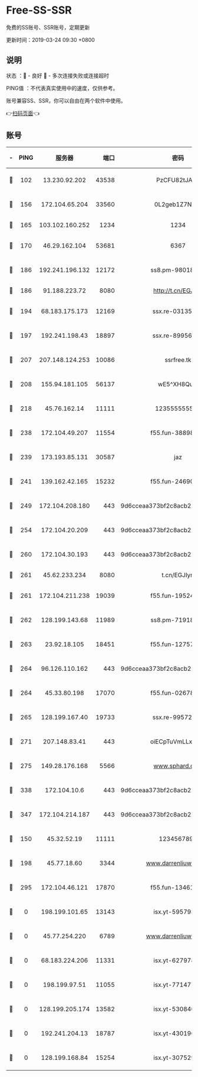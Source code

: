# Free-SS-SSR

免费的SS账号、SSR账号，定期更新

更新时间：2019-03-24 09:30 +0800

## 说明

状态     ：🙂 - 良好 🙁 - 多次连接失败或连接超时

PING值   ：不代表真实使用中的速度，仅供参考。

账号兼容SS、SSR，你可以自由在两个软件中使用。

👉[扫码页面](https://liesauer.github.io/Free-SS-SSR/)👈

## 账号

|-|PING|服务器|端口|密码|加密方式|区域|
|:----:|:----:|:-----:|-----:|:----:|:----:|:----:|
|🙂|102|13.230.92.202|43538|PzCFU82tJAdZ|aes-256-cfb|JP|
|🙂|156|172.104.65.204|33560|0L2geb1Z7NQM|aes-256-cfb|JP|
|🙂|165|103.102.160.252|1234|1234|rc4-md5|JP|
|🙂|170|46.29.162.104|53681|6367|aes-128-ctr|RU|
|🙂|186|192.241.196.132|12172|ss8.pm-98018739|aes-256-cfb|US|
|🙂|186|91.188.223.72|8080|http://t.cn/EGJIyrl|rc4-md5|RU|
|🙂|194|68.183.175.173|12169|ssx.re-03135267|aes-256-cfb|US|
|🙂|197|192.241.198.43|18897|ssx.re-89956997|aes-256-cfb|US|
|🙂|207|207.148.124.253|10086|ssrfree.tk|aes-256-cfb|SG|
|🙂|208|155.94.181.105|56137|wE5^XH8Quw|aes-256-cfb|US|
|🙂|218|45.76.162.14|11111|123555555555|aes-256-cfb|SG|
|🙂|238|172.104.49.207|11554|f55.fun-38898719|aes-256-cfb|SG|
|🙂|239|173.193.85.131|30587|jaz|aes-256-cfb|US|
|🙂|241|139.162.42.165|15232|f55.fun-24690727|aes-256-cfb|SG|
|🙂|249|172.104.208.180|443|9d6cceaa373bf2c8acb22e60b6a58be6|aes-256-cfb|US|
|🙂|254|172.104.20.209|443|9d6cceaa373bf2c8acb22e60b6a58be6|aes-256-cfb|US|
|🙂|260|172.104.30.193|443|9d6cceaa373bf2c8acb22e60b6a58be6|aes-256-cfb|US|
|🙂|261|45.62.233.234|8080|t.cn/EGJIyrl|rc4-md5|CA|
|🙂|261|172.104.211.238|19039|f55.fun-19524723|aes-256-cfb|US|
|🙂|262|128.199.143.68|11989|ss8.pm-71918641|aes-256-cfb|SG|
|🙂|263|23.92.18.105|18451|f55.fun-12757664|aes-256-cfb|US|
|🙂|264|96.126.110.162|443|9d6cceaa373bf2c8acb22e60b6a58be6|aes-256-cfb|US|
|🙂|264|45.33.80.198|17070|f55.fun-02678742|aes-256-cfb|US|
|🙂|265|128.199.167.40|19733|ssx.re-99572937|aes-256-cfb|SG|
|🙂|271|207.148.83.41|443|oiECpTuVmLLxk4Ts|aes-256-cfb|AU|
|🙂|275|149.28.176.168|5566|www.sphard.com|aes-256-cfb|AU|
|🙂|338|172.104.10.6|443|9d6cceaa373bf2c8acb22e60b6a58be6|aes-256-cfb|US|
|🙂|347|172.104.214.187|443|9d6cceaa373bf2c8acb22e60b6a58be6|aes-256-cfb|US|
|🙂|150|45.32.52.19|11111|1234567890|aes-256-cfb|JP|
|🙂|198|45.77.18.60|3344|www.darrenliuwei.com|aes-256-cfb|JP|
|🙂|295|172.104.46.121|17870|f55.fun-13461300|aes-256-cfb|SG|
|🙁|0|198.199.101.65|13143|isx.yt-59579379|aes-256-cfb|US|
|🙁|0|45.77.254.220|6789|www.darrenliuwei.com|aes-256-cfb|SG|
|🙁|0|68.183.224.206|11331|isx.yt-62797892|aes-256-cfb|SG|
|🙁|0|198.199.97.51|11055|isx.yt-77147725|aes-256-cfb|US|
|🙁|0|128.199.205.174|13582|isx.yt-53084018|aes-256-cfb|SG|
|🙁|0|192.241.204.13|18787|isx.yt-43019684|aes-256-cfb|US|
|🙁|0|128.199.168.84|15254|isx.yt-30752929|aes-256-cfb|SG|
